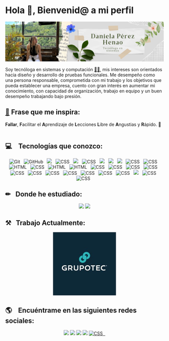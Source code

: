 # Hola 👋, Bienvenid@ a mi perfil

![header dani](https://github.com/Dperezh02/dperezh02/blob/master/Imagenes/Banner%20Dani.png)

Soy tecnóloga en sistemas y computación [👩‍💻](#-ide-), mis intereses son orientados hacia diseño y desarrollo de pruebas funcionales. Me desempeño como una persona responsable, comprometida con mi trabajo y los objetivos que pueda establecer una empresa, cuento con gran interés en aumentar mi conocimiento, con capacidad de organización, trabajo en equipo y un buen desempeño trabajando bajo presión.

## [📝](#-blog-) Frase que me inspira:
**Fallar**, **F**acilitar el **A**prendizaje de **L**ecciones **L**ibre de **A**ngustias y **R**ápido. 💬 &nbsp;&nbsp; 

## 💻 &nbsp;&nbsp; Tecnologías que conozco:

<p align="center">
  <img src="https://img.shields.io/badge/Git-F05032?style=for-the-badge&logo=git&logoColor=white" alt="Git" />&nbsp;&nbsp;
  <img src="https://img.shields.io/badge/github%20-%23000.svg?&style=for-the-badge&logo=github&logoColor=white" alt="GitHub" />&nbsp;&nbsp;
  <img src="https://img.shields.io/badge/GitLab-330F63?style=for-the-badge&logo=gitlab&logoColor=white" />&nbsp;&nbsp;
  <img src="https://img.shields.io/badge/Bitbucket-0747a6?style=for-the-badge&logo=bitbucket&logoColor=white" alt="CSS" />&nbsp;&nbsp;
  <img src="https://img.shields.io/badge/Trello-0052CC?style=for-the-badge&logo=trello&logoColor=white" />&nbsp;&nbsp;
  <img src="https://img.shields.io/badge/Jira-0052CC?style=for-the-badge&logo=Jira&logoColor=white" alt="CSS" />&nbsp;&nbsp;
  <img src="https://img.shields.io/badge/Postman-FF6C37?style=for-the-badge&logo=Postman&logoColor=white"/>&nbsp;&nbsp;
  <img src="https://img.shields.io/badge/mac%20os-000000?style=for-the-badge&logo=apple&logoColor=white" />&nbsp;&nbsp;
  <img src="https://img.shields.io/badge/Windows-0078D6?style=for-the-badge&logo=windows&logoColor=white" />&nbsp;&nbsp;
  <img src="https://img.shields.io/badge/Android-3DDC84?style=for-the-badge&logo=android&logoColor=white" alt="CSS" />&nbsp;&nbsp;
  <img src="https://img.shields.io/badge/iOS-000000?style=for-the-badge&logo=ios&logoColor=white" alt="CSS" />&nbsp;&nbsp;
  <img src="https://img.shields.io/badge/HTML5-E34F26?style=for-the-badge&logo=html5&logoColor=white" alt="HTML" />&nbsp;&nbsp;
  <img src="https://img.shields.io/badge/CSS3-1572B6?style=for-the-badge&logo=css3&logoColor=white" alt="CSS" />&nbsp;&nbsp;
  <img src="https://img.shields.io/badge/JavaScript-323330?style=for-the-badge&logo=javascript&logoColor=F7DF1E" alt="HTML" />&nbsp;&nbsp;
  <img src="https://img.shields.io/badge/java-%23ED8B00.svg?style=for-the-badge&logo=java&logoColor=white" alt="HTML" />&nbsp;&nbsp;
  <img src="https://img.shields.io/badge/Canva-%2300C4CC.svg?&style=for-the-badge&logo=Canva&logoColor=white" alt="CSS" />&nbsp;&nbsp;
  <img src="https://img.shields.io/badge/Figma-F24E1E?style=for-the-badge&logo=figma&logoColor=white" alt="CSS" />&nbsp;&nbsp;
  <img src="https://img.shields.io/badge/InVision-FF3366?style=for-the-badge&logo=InVision&logoColor=white" alt="CSS" />&nbsp;&nbsp;
  <img src="https://img.shields.io/badge/Google%20Meet-00897B?style=for-the-badge&logo=google-meet&logoColor=white" alt="CSS" />&nbsp;&nbsp;
  <img src="https://img.shields.io/badge/Microsoft_Teams-6264A7?style=for-the-badge&logo=microsoft-teams&logoColor=white" alt="CSS" />&nbsp;&nbsp;
  <img src="https://img.shields.io/badge/Slack-4A154B?style=for-the-badge&logo=slack&logoColor=white" alt="CSS" />&nbsp;&nbsp;
  <img src="https://img.shields.io/badge/Skype-00AFF0?style=for-the-badge&logo=skype&logoColor=white" alt="CSS" />&nbsp;&nbsp;
  <img src="https://img.shields.io/badge/Zoom-2D8CFF?style=for-the-badge&logo=zoom&logoColor=white" alt="CSS" />&nbsp;&nbsp;
  <img src="https://img.shields.io/badge/apache%20netbeans-1B6AC6?style=for-the-badge&logo=apache%20netbeans%20IDE&logoColor=white" alt="CSS" />&nbsp;&nbsp;
  <img src="https://img.shields.io/badge/IntelliJ_IDEA-000000.svg?style=for-the-badge&logo=intellij-idea&logoColor=white" alt="CSS" />&nbsp;&nbsp;
  <img src="https://img.shields.io/badge/sublime_text-%23575757.svg?&style=for-the-badge&logo=sublime-text&logoColor=important" alt="CSS" />&nbsp;&nbsp;
  <img src="https://img.shields.io/badge/Visual_Studio_Code-0078D4?style=for-the-badge&logo=visual%20studio%20code&logoColor=white" />&nbsp;&nbsp;
  <img src="https://img.shields.io/badge/Microsoft_Excel-217346?style=for-the-badge&logo=microsoft-excel&logoColor=white" alt="CSS" />&nbsp;&nbsp;
  <img src="https://img.shields.io/badge/Microsoft_Word-2B579A?style=for-the-badge&logo=microsoft-word&logoColor=white" alt="CSS" />&nbsp;&nbsp;
  
  

## ✏ &nbsp;&nbsp;Donde he estudiado:

<p align="center">
<img src="https://img.shields.io/badge/Platzi-98CA3F?style=for-the-badge&logo=platzi&logoColor=white" />
<img src="https://img.shields.io/badge/Udemy-A100FF?style=for-the-badge&logo=Udemy&logoColor=white" />
</p>

## ⚒️ &nbsp;&nbsp;Trabajo Actualmente:

<p align="center">
<a href="https://co.linkedin.com/company/grupotec-sas"><img src="Imagenes/grupotec_sas_logo.jpeg" /></a>
</p>

## 🌎 &nbsp;&nbsp; Encuéntrame en las siguientes redes sociales:

<p align="center">
  <a href="mailto:hpd2316@gmail.com"><img src="https://img.shields.io/badge/Gmail-D14836?style=for-the-badge&logo=gmail&logoColor=white" /></a>
  <a href="https://www.linkedin.com/in/daniela-p%C3%A9rez-henao-497900215/"><img src="https://img.shields.io/badge/LinkedIn-0077B5?style=for-the-badge&logo=linkedin&logoColor=white" /></a>
  <a href="https://www.instagram.com/dani_perzh"><img src="https://img.shields.io/badge/Instagram-E4405F?style=for-the-badge&logo=instagram&logoColor=white" /></a>
  <a href="https://wa.me/573133278622?text=Hola%20Daniela"><img src="https://img.shields.io/badge/WhatsApp-25D366?style=for-the-badge&logo=whatsapp&logoColor=white" /></a>
  <a href="https://join.skype.com/invite/k1uV4VPat9QY"><img src="https://img.shields.io/badge/Skype-00AFF0?style=for-the-badge&logo=skype&logoColor=white" alt="CSS" />&nbsp;&nbsp;
</p>
